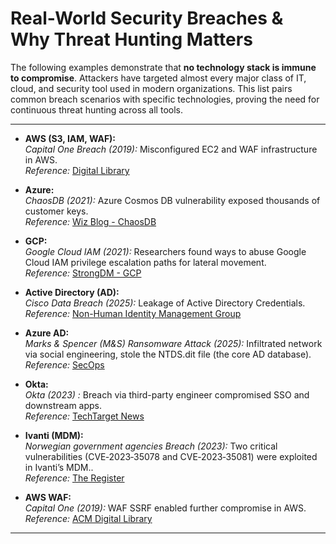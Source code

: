 # Real-World Security Breaches & Why Threat Hunting Matters

The following examples demonstrate that **no technology stack is immune to compromise**. Attackers have targeted almost every major class of IT, cloud, and security tool used in modern organizations. This list pairs common breach scenarios with specific technologies, proving the need for continuous threat hunting across all tools.

---

- **AWS (S3, IAM, WAF):**  
  *Capital One Breach (2019):* Misconfigured EC2 and WAF infrastructure in AWS.  
  *Reference:* [Digital Library](https://dl.acm.org/doi/10.1145/3546068)

- **Azure:**  
  *ChaosDB (2021):* Azure Cosmos DB vulnerability exposed thousands of customer keys.  
  *Reference:* [Wiz Blog - ChaosDB](https://www.wiz.io/blog/chaosdb-how-we-hacked-thousands-of-azure-customers-databases)

- **GCP:**  
  *Google Cloud IAM (2021):* Researchers found ways to abuse Google Cloud IAM privilege escalation paths for lateral movement.  
  *Reference:* [StrongDM - GCP](https://www.strongdm.com/what-is/google-data-breach)

- **Active Directory (AD):**  
  *Cisco Data Breach (2025):* Leakage of Active Directory Credentials.  
  *Reference:* [Non-Human Identity Management Group](https://nhimg.org/cisco-data-breach-leaks-active-directory-credentials)

- **Azure AD:**  
  *Marks & Spencer (M&S) Ransomware Attack (2025):* Infiltrated network via social engineering, stole the NTDS.dit file (the core AD database).  
  *Reference:* [SecOps](https://specopssoft.com/blog/marks-spencer-ransomware-active-directory/)

- **Okta:**  
  *Okta (2023) :* Breach via third-party engineer compromised SSO and downstream apps.  
  *Reference:* [TechTarget News](https://www.techtarget.com/searchsecurity/news/366551082/Okta-4-customers-compromised-in-social-engineering-attacks)

- **Ivanti (MDM):**  
  *Norwegian government agencies Breach (2023):* Two critical vulnerabilities (CVE‑2023‑35078 and CVE‑2023‑35081) were exploited in Ivanti’s MDM..  
  *Reference:* [The Register](https://www.theregister.com/2023/08/03/ivanti_cisa_norway_attack?)

- **AWS WAF:**  
  *Capital One (2019):* WAF SSRF enabled further compromise in AWS.  
  *Reference:* [ACM Digital Library](https://dl.acm.org/doi/10.1145/3546068)

---
